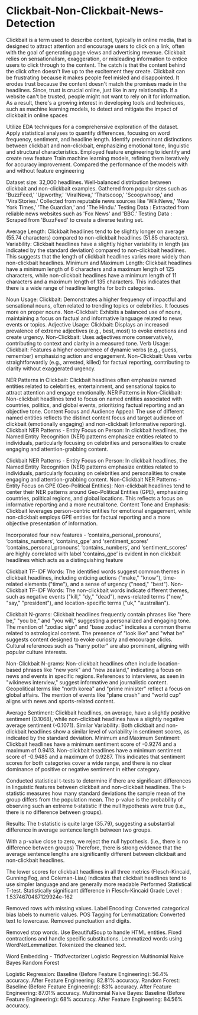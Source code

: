 # Clickbait-Non-Clickbait-News-Detection

Clickbait is a term used to describe content, typically in online media, that is designed to attract attention and encourage users to click on a link, often with the goal of generating page views and advertising revenue. 
Clickbait relies on sensationalism, exaggeration, or misleading information to entice users to click through to the content.
The catch is that the content behind the click often doesn't live up to the excitement they create.
Clickbait can be frustrating because it makes people feel misled and disappointed. It erodes trust because the content doesn't match the promises made in the headlines.
Since, trust is crucial online, just like in any relationship. If a website can't be trusted, people might not want to rely on it for information.
As a result, there's a growing interest in developing tools and techniques, such as machine learning models, to detect and mitigate the impact of clickbait in online spaces

Utilize EDA techniques for a comprehensive exploration of the dataset.
Apply statistical analyses to quantify differences, focusing on word frequency, sentiment, and headline length.
Identify predominant distinctions between clickbait and non-clickbait, emphasizing emotional tone, linguistic and structural characteristics.
Employed feature engineering to identify and create new feature
Train machine learning models, refining them iteratively for accuracy improvement.
Compared the performance of the models with and without feature engineering

Dataset size: 32,000 headlines.
Well-balanced distribution between clickbait and non-clickbait examples.
Gathered from popular sites such as 'BuzzFeed,' 'Upworthy,' 'ViralNova,' 'Thatscoop,' 'Scoopwhoop,' and 'ViralStories.'
Collected from reputable news sources like 'WikiNews,' 'New York Times,' 'The Guardian,' and 'The Hindu.'
Testing Data : Extracted from reliable news websites such as 'Fox News' and 'BBC.'
Testing Data : Scraped from 'BuzzFeed' to create a diverse testing set.

Average Length: Clickbait headlines tend to be slightly longer on average (55.74 characters) compared to non-clickbait headlines (51.85 characters).
Variability: Clickbait headlines have a slightly higher variability in length (as indicated by the standard deviation) compared to non-clickbait headlines. This suggests that the length of clickbait headlines varies more widely than non-clickbait headlines.
Minimum and Maximum Length: Clickbait headlines have a minimum length of 6 characters and a maximum length of 125 characters, while non-clickbait headlines have a minimum length of 11 characters and a maximum length of 135 characters. This indicates that there is a wide range of headline lengths for both categories.



Noun Usage:
Clickbait: Demonstrates a higher frequency of impactful and sensational nouns, often related to trending topics or celebrities. It focuses more on proper nouns.
Non-Clickbait: Exhibits a balanced use of nouns, maintaining a focus on factual and informative language related to news events or topics.
Adjective Usage:
Clickbait: Displays an increased prevalence of extreme adjectives (e.g., best, most) to evoke emotions and create urgency.
Non-Clickbait: Uses adjectives more conservatively, contributing to context and clarity in a measured tone.
Verb Usage:
Clickbait: Features a higher occurrence of dynamic verbs (e.g., guess, remember) emphasizing action and engagement.
Non-Clickbait: Uses verbs straightforwardly (e.g., arrested, killed) for factual reporting, contributing to clarity without exaggerated urgency.


NER Patterns in Clickbait:
Clickbait headlines often emphasize named entities related to celebrities, entertainment, and sensational topics to attract attention and engage emotionally.
NER Patterns in Non-Clickbait:
Non-clickbait headlines tend to focus on named entities associated with countries, politics, and global events, prioritizing factual reporting and an objective tone.
Content Focus and Audience Appeal:
The use of different named entities reflects the distinct content focus and target audience of clickbait (emotionally engaging) and non-clickbait (informative reporting).
Clickbait NER Patterns - Entity Focus on Person:
In clickbait headlines, the Named Entity Recognition (NER) patterns emphasize entities related to individuals, particularly focusing on celebrities and personalities to create engaging and attention-grabbing content.

Clickbait NER Patterns - Entity Focus on Person:
In clickbait headlines, the Named Entity Recognition (NER) patterns emphasize entities related to individuals, particularly focusing on celebrities and personalities to create engaging and attention-grabbing content.
Non-Clickbait NER Patterns - Entity Focus on GPE (Geo-Political Entities):
Non-clickbait headlines tend to center their NER patterns around Geo-Political Entities (GPE), emphasizing countries, political regions, and global locations. This reflects a focus on informative reporting and a more neutral tone.
Content Tone and Emphasis:
Clickbait leverages person-centric entities for emotional engagement, while non-clickbait employs GPE entities for factual reporting and a more objective presentation of information.

Incorporated four new features - ‘contains_personal_pronouns’, ‘contains_numbers’, ‘contains_gpe’ and ‘sentiment_scores’
‘contains_personal_pronouns’, ‘contains_numbers’, and ‘sentiment_scores’ are highly correlated with label
‘contains_gpe’ is evident in non clickbait headlines which acts as a distinguishing feature

Clickbait TF-IDF Words: The identified words suggest common themes in clickbait headlines, including enticing actions ("make," "know"), time-related elements ("time"), and a sense of urgency ("need," "best").
Non-Clickbait TF-IDF Words: The non-clickbait words indicate different themes, such as negative events ("kill," "dy," "dead"), news-related terms ("new," "say," "president"), and location-specific terms ("uk," "australian").


Clickbait N-grams:
Clickbait headlines frequently contain phrases like "here be," "you be," and "you will," suggesting a personalized and engaging tone.
The mention of "zodiac sign" and "base zodiac" indicates a common theme related to astrological content.
The presence of "look like" and "what be" suggests content designed to evoke curiosity and encourage clicks.
Cultural references such as "harry potter" are also prominent, aligning with popular culture interests.

Non-Clickbait N-grams:
Non-clickbait headlines often include location-based phrases like "new york" and "new zealand," indicating a focus on news and events in specific regions.
References to interviews, as seen in "wikinews interview," suggest informative and journalistic content.
Geopolitical terms like "north korea" and "prime minister" reflect a focus on global affairs.
The mention of events like "plane crash" and "world cup" aligns with news and sports-related content.


Average Sentiment: Clickbait headlines, on average, have a slightly positive sentiment (0.1068), while non-clickbait headlines have a slightly negative average sentiment (-0.1071).
Similar Variability: Both clickbait and non-clickbait headlines show a similar level of variability in sentiment scores, as indicated by the standard deviation.
Minimum and Maximum Sentiment: Clickbait headlines have a minimum sentiment score of -0.9274 and a maximum of 0.9413. Non-clickbait headlines have a minimum sentiment score of -0.9485 and a maximum of 0.9287. This indicates that sentiment scores for both categories cover a wide range, and there is no clear dominance of positive or negative sentiment in either category.

Conducted statistical t-tests to determine if there are significant differences in linguistic features between clickbait and non-clickbait headlines.
The t-statistic measures how many standard deviations the sample mean of the group differs from the population mean. 
The p-value is the probability of observing such an extreme t-statistic if the null hypothesis were true (i.e., there is no difference between groups). 

Results: The t-statistic is quite large (35.79), suggesting a substantial difference in average sentence length between two groups.

With a p-value close to zero, we reject the null hypothesis. (i.e., there is no difference between groups)
Therefore, there is strong evidence that the average sentence lengths are significantly different between clickbait and non-clickbait headlines.



The lower scores for clickbait headlines in all three metrics (Flesch-Kincaid, Gunning Fog, and Coleman-Liau)
Indicates that clickbait headlines tend to use simpler language and are generally more readable
Performed Statistical T-test. 
Statistically significant difference in Flesch-Kincaid Grade Level :  1.5374670487129924e-162

Removed rows with missing values.
Label Encoding: Converted categorical bias labels to numeric values.
POS Tagging for Lemmatization:
Converted text to lowercase.
Removed punctuation and digits.


Removed stop words.
Use BeautifulSoup to handle HTML entities.
Fixed contractions and handle specific substitutions.
Lemmatized words using WordNetLemmatizer.
Tokenized the cleaned text.



Word Embedding - Tfidfvectorizer
Logistic Regression
Multinomial Naive Bayes
Random Forest


Logistic Regression:
Baseline (Before Feature Engineering): 56.4% accuracy.
After Feature Engineering: 82.81% accuracy.
Random Forest:
Baseline (Before Feature Engineering): 83% accuracy.
After Feature Engineering: 87.01% accuracy.
Multinomial Naive Bayes:
Baseline (Before Feature Engineering): 68% accuracy.
After Feature Engineering: 84.56% accuracy.

